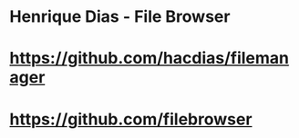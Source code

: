 
# Henrique Dias - File Browser 
# https://github.com/hacdias/filemanager
# https://github.com/filebrowser
